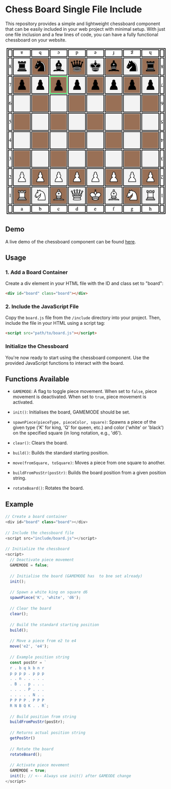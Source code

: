 # Chess Board Single File Include

This repository provides a simple and lightweight chessboard component that can be easily included in your web project with minimal setup. With just one file inclusion and a few lines of code, you can have a fully functional chessboard on your website.

![alt text](screenshot/screenshot.png "screenshot chess-board")

## Demo

A live demo of the chessboard component can be found [here](https://fru1tyju1ce.github.io/chess-board-single-file-include/).


## Usage


### 1. Add a Board Container

Create a div element in your HTML file with the ID and class set to "board":
```html
<div id="board" class="board"></div>
```

### 2. Include the JavaScript File

Copy the `board.js` file from the `/include` directory into your project. Then, include the file in your HTML using a script tag:
```html
<script src="path/to/board.js"></script>
```

### Initialize the Chessboard

You're now ready to start using the chessboard component. Use the provided JavaScript functions to interact with the board.

## Functions Available

- `GAMEMODE`: A flag to toggle piece movement. When set to `false`, piece movement is deactivated. When set to `true`, piece movement is activated.

- `init()`: Initialises the board, GAMEMODE should be set.

- `spawnPiece(pieceType, pieceColor, square)`: Spawns a piece of the given type ('K' for king, 'Q' for queen, etc.) and color ('white' or 'black') on the specified square (in long notation, e.g., 'd6').

- `clear()`: Clears the board.

- `build()`: Builds the standard starting position.

- `move(fromSquare, toSquare)`: Moves a piece from one square to another.

- `buildFromPosStr(posStr)`: Builds the board position from a given position string.

- `rotateBoard()`: Rotates the board.

## Example

```javascript
// Create a board container
<div id="board" class="board"></div>

// Include the chessboard file
<script src="include/board.js"></script>

// Initialize the chessboard
<script>
  // Deactivate piece movement
  GAMEMODE = false;

  // Initialise the board (GAMEMODE has  to bne set already)
  init(); 

  // Spawn a white king on square d6
  spawnPiece('K', 'white', 'd6');

  // Clear the board
  clear();

  // Build the standard starting position
  build();

  // Move a piece from e2 to e4
  move('e2', 'e4');

  // Example position string
  const posStr = `
  r . b q k b n r 
  p p p p . p p p 
  . . n . . . . . 
  . B . . p . . . 
  . . . . P . . . 
  . . . . . N . . 
  P P P P . P P P 
  R N B Q K . . R`;
  
  // Build position from string
  buildFromPosStr(posStr);

  // Returns actual position string 
  getPosStr()

  // Rotate the board
  rotateBoard();

  // Activate piece movement
  GAMEMODE = true;
  init(); // <-- Always use init() after GAMEODE change
</script>
```
